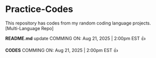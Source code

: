 # Practice-Codes
This repository has codes from my random coding language projects. [Multi-Language Repo]

**README.md** update COMMING ON: Aug 21, 2025 | 2:00pm EST 👍

**CODES** COMMING ON: Aug 21, 2025 | 2:00pm EST 👍
